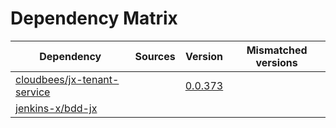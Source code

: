 # Dependency Matrix

Dependency | Sources | Version | Mismatched versions
---------- | ------- | ------- | -------------------
[cloudbees/jx-tenant-service](https://github.com/cloudbees/jx-tenant-service) |  | [0.0.373](https://github.com/cloudbees/jx-tenant-service/releases/tag/v0.0.373) | 
[jenkins-x/bdd-jx](https://github.com/jenkins-x/bdd-jx.git) |  | []() | 
